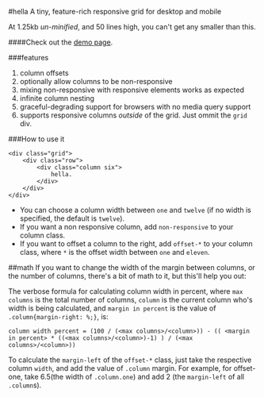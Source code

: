 #hella
A tiny, feature-rich responsive grid for desktop and mobile

At 1.25kb *un-minified*, and 50 lines high, you can't get any smaller than this. 

####Check out the [demo page](http://codezombie.github.com/hella).

###features
 1. column offsets
 2. optionally allow columns to be non-responsive
 3. mixing non-responsive with responsive elements works as expected
 4. infinite column nesting
 5. graceful-degrading support for browsers with no media query support
 6. supports responsive columns *outside* of the grid. Just ommit the `grid` div.
 
###How to use it
```
<div class="grid">
	<div class="row">
		<div class="column six">
			hella.
		</div>
	</div>
</div>
```

 * You can choose a column width between `one` and `twelve` (if no width is specified, the default is `twelve`).
 * If you want a non responsive column, add `non-responsive` to your column class.
 * If you want to offset a column to the right, add `offset-*` to your column class, where `*` is the offset width between `one` and `eleven`.

##math
If you want to change the width of the margin between columns, or the number of columns, there's a bit of math to it, but this'll help you out:

 The verbose formula for calculating column width in percent, where `max columns` is the total number of columns, `column` is the current column who's width is being calculated, and `margin in percent` is the value of `.column{margin-right: %;}`, is:
 
`column width percent = (100 / (<max columns>/<column>)) - (( <margin in percent> * ((<max columns>/<column>)-1) ) / (<max columns>/<column>))` 

To calculate the `margin-left` of the `offset-*` class, just take the respective column `width`, and add the value of `.column` margin. For example, for offset-one, take 6.5(the width of `.column.one`) and add 2 (the `margin-left` of all `.column`s).
